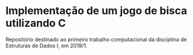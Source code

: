 # Implementação de um jogo de bisca utilizando C
Repositório destinado ao primeiro trabalho computacional da disciplina de Estruturas de Dados I, em 2019/1.
